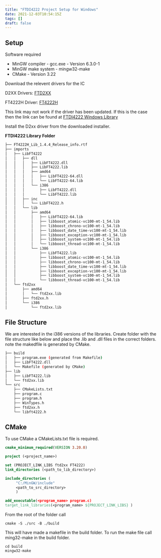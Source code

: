 ```yaml
---
title: "FTDI4222 Project Setup for Windows"
date: 2021-12-03T10:54:15Z
tags: []
draft: false
---
```


## Setup 

Software required 
* MinGW compiler - gcc.exe - Version 6.3.0-1
* MinGW make system - mingw32-make
* CMake - Version 3.22


Download the relevent drivers for the IC

D2XX Drivers: <a href=https://ftdichip.com/wp-content/uploads/2021/08/CDM212364_Setup.zip target="_blank">FTD2XX</a>

FT4222H Driver: <a href=https://www.ftdichip.com/Support/SoftwareExamples/LibFT4222-v1.4.4.zip target="_blank">FT4222H</a>

This link may not work if the driver has been updated. If this is the case then the link can be found at <a href=https://ftdichip.com/products/ft4222h/ target="_blank">FTDI4222 Windows Library</a>


Install the D2xx driver from the downloaded installer. 
<!-- This will place the ftd2xx.dll in the System32 folder. -->


**FTDI4222 Library Folder**

```bash
├── FT4222H_Lib_1.4.4_Release_info.rtf
├── imports
│   ├── LibFT4222
│   │   ├── dll
│   │   │   ├── LibFT4222.dll
│   │   │   ├── LibFT4222.lib
│   │   │   ├── amd64
│   │   │   │   ├── LibFT4222-64.dll
│   │   │   │   └── LibFT4222-64.lib
│   │   │   └── i386
│   │   │       ├── LibFT4222.dll
│   │   │       └── LibFT4222.lib
│   │   ├── inc
│   │   │   └── LibFT4222.h
│   │   └── lib
│   │       ├── amd64
│   │       │   ├── LibFT4222-64.lib
│   │       │   ├── libboost_atomic-vc100-mt-1_54.lib
│   │       │   ├── libboost_chrono-vc100-mt-1_54.lib
│   │       │   ├── libboost_date_time-vc100-mt-1_54.lib
│   │       │   ├── libboost_exception-vc100-mt-1_54.lib
│   │       │   ├── libboost_system-vc100-mt-1_54.lib
│   │       │   └── libboost_thread-vc100-mt-1_54.lib
│   │       └── i386
│   │           ├── LibFT4222.lib
│   │           ├── libboost_atomic-vc100-mt-1_54.lib
│   │           ├── libboost_chrono-vc100-mt-1_54.lib
│   │           ├── libboost_date_time-vc100-mt-1_54.lib
│   │           ├── libboost_exception-vc100-mt-1_54.lib
│   │           ├── libboost_system-vc100-mt-1_54.lib
│   │           └── libboost_thread-vc100-mt-1_54.lib
│   └── ftd2xx
│       ├── amd64
│       │   └── ftd2xx.lib
│       ├── ftd2xx.h
│       └── i386
│           └── ftd2xx.lib
```

## File Structure

We are interested in the i386 versions of the libraries. Create folder with the file structure like below and place the .lib and .dll files in the correct folders. note the makedfile is generated by CMake.

```bash
├── build
│   ├── program.exe (generated from Makefile)
│   ├── LibFT4222.dll
│   └── Makefile (generated by CMake)
├── lib
│   ├── LibFT4222.lib
│   └── ftd2xx.lib
└── src
    ├── CMakeLists.txt
    ├── program.c
    ├── program.h
    ├── WinTypes.h
    ├── ftd2xx.h
    └── libft4222.h
```

## CMake 

To use CMake a CMakeLists.txt file is required.

```cmake
cmake_minimum_required(VERSION 3.20.0)

project (<project_name>)

set (PROJECT_LINK_LIBS ftd2xx FT4222)
link_directories (<path_to_lib_directory>) 

include_directories (
     "C:/MinGW/include"
     <path_to_src_directory> 
     )

add_executable(<program_name> program.c) 
target_link_libraries(<program_name> ${PROJECT_LINK_LIBS} )
```

From the root of the folder call
```
cmake -S ./src -B ./build
```

This will have made a makefile in the build folder. To run the make file call ming32-make in the build folder.
```
cd build
mingw32-make
``` 















